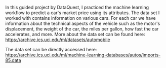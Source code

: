 In this guided project by DataQuest, I practiced the machine learning workflow to predict a car's market price using its attributes. The data set I worked with contains information on various cars. For each car we have information about the technical aspects of the vehicle such as the motor's displacement, the weight of the car, the miles per gallon, how fast the car accelerates, and more. More about the data set can be found here: https://archive.ics.uci.edu/ml/datasets/automobile

The data set can be directly accessed here: https://archive.ics.uci.edu/ml/machine-learning-databases/autos/imports-85.data
